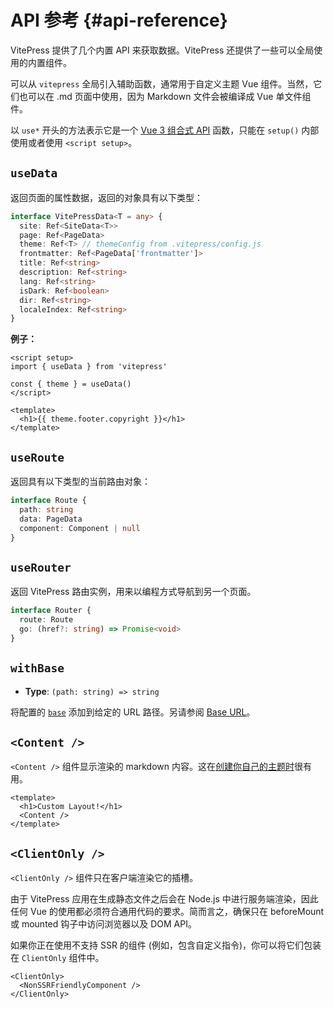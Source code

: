 # API 参考 {#api-reference}

VitePress 提供了几个内置 API 来获取数据。VitePress 还提供了一些可以全局使用的内置组件。

可以从 `vitepress` 全局引入辅助函数，通常用于自定义主题 Vue 组件。当然，它们也可以在 .md 页面中使用，因为 Markdown 文件会被编译成 Vue 单文件组件。

以 `use*` 开头的方法表示它是一个 [Vue 3 组合式 API](https://cn.vuejs.org/guide/introduction.html#composition-api) 函数，只能在 `setup()` 内部使用或者使用 `<script setup>`。

## `useData`

返回页面的属性数据，返回的对象具有以下类型：

```ts
interface VitePressData<T = any> {
  site: Ref<SiteData<T>>
  page: Ref<PageData>
  theme: Ref<T> // themeConfig from .vitepress/config.js
  frontmatter: Ref<PageData['frontmatter']>
  title: Ref<string>
  description: Ref<string>
  lang: Ref<string>
  isDark: Ref<boolean>
  dir: Ref<string>
  localeIndex: Ref<string>
}
```

**例子：**

```vue
<script setup>
import { useData } from 'vitepress'

const { theme } = useData()
</script>

<template>
  <h1>{{ theme.footer.copyright }}</h1>
</template>
```

## `useRoute`

返回具有以下类型的当前路由对象：

```ts
interface Route {
  path: string
  data: PageData
  component: Component | null
}
```

## `useRouter`

返回 VitePress 路由实例，用来以编程方式导航到另一个页面。

```ts
interface Router {
  route: Route
  go: (href?: string) => Promise<void>
}
```

## `withBase`

- **Type**: `(path: string) => string`

将配置的 [`base`](../config/app-configs#base) 添加到给定的 URL 路径。另请参阅 [Base URL](./asset-handling#base-url)。

## `<Content />`

`<Content />` 组件显示渲染的 markdown 内容。这在[创建你自己的主题时](./theme-introduction)很有用。

```vue
<template>
  <h1>Custom Layout!</h1>
  <Content />
</template>
```

## `<ClientOnly />`

`<ClientOnly />` 组件只在客户端渲染它的插槽。

由于 VitePress 应用在生成静态文件之后会在 Node.js 中进行服务端渲染，因此任何 Vue 的使用都必须符合通用代码的要求。简而言之，确保只在 beforeMount 或 mounted 钩子中访问浏览器以及 DOM API。

如果你正在使用不支持 SSR 的组件 (例如，包含自定义指令)，你可以将它们包装在 `ClientOnly` 组件中。

```vue-html
<ClientOnly>
  <NonSSRFriendlyComponent />
</ClientOnly>
```
